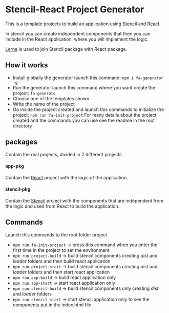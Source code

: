 # Stencil-React Project Generator

This is a template projects to build an application using [Stencil](https://stenciljs.com/) and [React](https://reactjs.org/).

In stencil you can create independent components that then you can include in the React application, where you will implement the logic.

[Lerna](https://github.com/lerna/lerna) is used to join Stencil package with React package.

## How it works
- Install globally the generator launch this command: `npm i fa-generator -g`
- Run the generator launch this command where you want create the project: `fa-generate`
- Choose one of the templates shown
- Write the name of the project
- Go inside the project created and launch this commands to initialize the project: `npm run fa-init-project`
For many details about the project created and the commands you can use see the readme in the root directory

## packages
Contain the real projects, divided in 2 different projects.

#### app-pkg
Contain the [React](https://reactjs.org/) project with the logic of the application.

#### stencil-pkg
Contain the [Stencil](https://stenciljs.com/) project with the components that are independent from the logic and used from React to build the application.

## Commands
Launch this commands to the root folder project
- `npm run fa-init-project` -> press this command when you enter the first time in the project to set the environment
- `npm run project-build` -> build stencil components creating *dist* and *loader* folders and then build react application
- `npm run project-start` -> build stencil components creating *dist* and *loader* folders and then start react application 
- `npm run app-build` -> build react application only
- `npm run app-start` -> start react application only
- `npm run stencil-build` -> build stencil components only creating *dist* and *loader* folders
- `npm run stencil-start` -> start stencil application only to see the components put in the index.html file